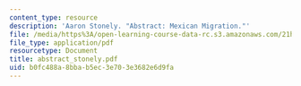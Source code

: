 ```yaml
---
content_type: resource
description: 'Aaron Stonely. "Abstract: Mexican Migration."'
file: /media/https%3A/open-learning-course-data-rc.s3.amazonaws.com/21h-221-the-places-of-migration-in-united-states-history-fall-2006/b0fc488a8bbab5ec3e703e3682e6d9fa_abstract_stonely.pdf
file_type: application/pdf
resourcetype: Document
title: abstract_stonely.pdf
uid: b0fc488a-8bba-b5ec-3e70-3e3682e6d9fa
---
```

